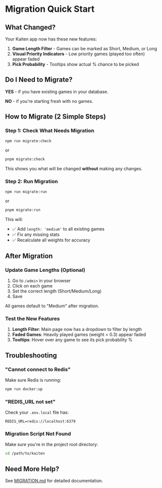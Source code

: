 # Migration Quick Start

## What Changed?

Your Kaiten app now has these new features:
1. **Game Length Filter** - Games can be marked as Short, Medium, or Long
2. **Visual Priority Indicators** - Low priority games (played too often) appear faded
3. **Pick Probability** - Tooltips show actual % chance to be picked

## Do I Need to Migrate?

**YES** - if you have existing games in your database.

**NO** - if you're starting fresh with no games.

## How to Migrate (2 Simple Steps)

### Step 1: Check What Needs Migration

```bash
npm run migrate:check
```

or

```bash
pnpm migrate:check
```

This shows you what will be changed **without** making any changes.

### Step 2: Run Migration

```bash
npm run migrate:run
```

or

```bash
pnpm migrate:run
```

This will:
- ✅ Add `length: 'medium'` to all existing games
- ✅ Fix any missing stats
- ✅ Recalculate all weights for accuracy

## After Migration

### Update Game Lengths (Optional)

1. Go to `/admin` in your browser
2. Click on each game
3. Set the correct length (Short/Medium/Long)
4. Save

All games default to "Medium" after migration.

### Test the New Features

1. **Length Filter**: Main page now has a dropdown to filter by length
2. **Faded Games**: Heavily played games (weight < 0.3) appear faded
3. **Tooltips**: Hover over any game to see its pick probability %

## Troubleshooting

### "Cannot connect to Redis"
Make sure Redis is running:
```bash
npm run docker:up
```

### "REDIS_URL not set"
Check your `.env.local` file has:
```
REDIS_URL=redis://localhost:6379
```

### Migration Script Not Found
Make sure you're in the project root directory:
```bash
cd /path/to/kaiten
```

## Need More Help?

See [MIGRATION.md](./MIGRATION.md) for detailed documentation.
